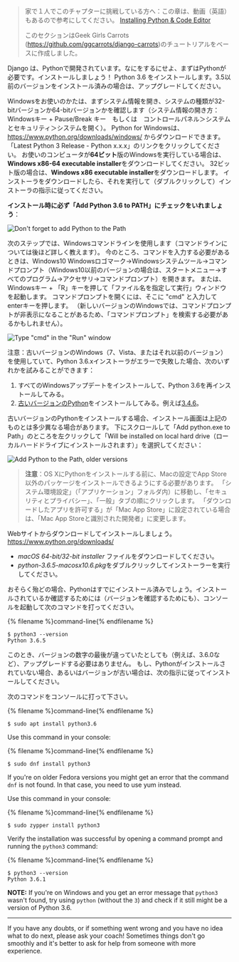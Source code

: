 > 家で１人でこのチャプターに挑戦している方へ：この章は、動画（英語）もあるので参考にしてください。 [Installing Python & Code Editor](https://www.youtube.com/watch?v=pVTaqzKZCdA)
> 
> このセクションはGeek Girls Carrots (https://github.com/ggcarrots/django-carrots)のチュートリアルをベースに作成しました。

Django は、Pythonで開発されています。なにをするにせよ、まずはPythonが必要です。インストールしましょう！ Python 3.6 をインストールします。3.5以前のバージョンをインストール済みの場合は、アップグレードしてください。

<!--sec data-title="Install Python: Windows" data-id="python_windows" data-collapse=true ces-->

Windowsをお使いのかたは、まずシステム情報を開き、システムの種類が32-bitバージョンか64-bitバージョンかを確認します（システム情報の開き方：Windowsキー + Pause/Break キー　もしくは　コントロールパネル＞システムとセキュリティ＞システムを開く）。 Python for Windowsは、https://www.python.org/downloads/windows/ からダウンロードできます。 「Latest Python 3 Release - Python x.x.x」のリンクをクリックしてください。 お使いのコンピュータが**64ビット**版のWindowsを実行している場合は、**Windows x86-64 executable installer**をダウンロードしてください。 32ビット版の場合は、**Windows x86 executable installer**をダウンロードします。 インストーラをダウンロードしたら、それを実行して（ダブルクリックして）インストーラの指示に従ってください。

**インストール時に必ず「Add Python 3.6 to PATH」にチェックをいれましょう**：

![Don't forget to add Python to the Path](../python_installation/images/python-installation-options.png)

次のステップでは、Windowsコマンドラインを使用します（コマンドラインについては後ほど詳しく教えます）。 今のところ、コマンドを入力する必要があるときは、Windows10 Windowsロゴマーク→Windowsシステムツール→コマンドプロンプト（Windows10以前のバージョンの場合は、スタートメニュー→すべてのプログラム→アクセサリ→コマンドプロンプト）を開きます。 または、Windowsキー + 「R」キーを押して「ファイル名を指定して実行」ウィンドウを起動します。 コマンドプロンプトを開くには、そこに "cmd" と入力してenterキーを押します。 （新しいバージョンのWindowsでは、コマンドプロンプトが非表示になることがあるため、「コマンドプロンプト」を検索する必要があるかもしれません）。

![Type "cmd" in the "Run" window](../python_installation/images/windows-plus-r.png)

注意：古いバージョンのWindows（7、Vista、またはそれ以前のバージョン）を使用していて、Python 3.6.xインストーラがエラーで失敗した場合、次のいずれかを試みることができます：

1. すべてのWindowsアップデートをインストールして、Python 3.6を再インストールしてみる。
2. [古いバージョンのPython](https://www.python.org/downloads/windows/)をインストールしてみる。例えば[3.4.6](https://www.python.org/downloads/release/python-346/)。

古いバージョンのPythonをインストールする場合、インストール画面は上記のものとは多少異なる場合があります。 下にスクロールして「Add python.exe to Path」のところを左クリックして「Will be installed on local hard drive（ローカルハードドライブにインストールされます）」を選択してください：

![Add Python to the Path, older versions](../python_installation/images/add_python_to_windows_path.png)

<!--endsec-->

<!--sec data-title="Install Python: OS X" data-id="python_OSX"
data-collapse=true ces-->

> **注意**：OS XにPythonをインストールする前に、Macの設定でApp Store以外のパッケージをインストールできるようにする必要があります。 「システム環境設定」（「アプリケーション」フォルダ内）に移動し、「セキュリティとプライバシー」、「一般」タブの順にクリックします。 「ダウンロードしたアプリを許可する」が「Mac App Store」に設定されている場合は、「Mac App Storeと識別された開発者」に変更します。

Webサイトからダウンロードしてインストールしましょう。 https://www.python.org/downloads/

* *macOS 64-bit/32-bit installer* ファイルをダウンロードしてください。
* *python-3.6.5-macosx10.6.pkg*をダブルクリックしてインストーラーを実行してください。

<!--endsec-->

<!--sec data-title="Install Python: Linux" data-id="python_linux"
data-collapse=true ces-->

おそらく殆どの場合、Pythonはすでにインストール済みでしょう。インストールされているか確認するためには（バージョンを確認するためにも）、コンソールを起動して次のコマンドを打ってください。

{% filename %}command-line{% endfilename %}

    $ python3 --version
    Python 3.6.5
    

このとき、バージョンの数字の最後が違っていたとしても（例えば、3.6.0など）、アップグレードする必要はありません。 もし、Pythonがインストールされていない場合、あるいはバージョンが古い場合は、次の指示に従ってインストールしてください。

<!--endsec-->

<!--sec data-title="Install Python: Debian or Ubuntu" data-id="python_debian" data-collapse=true ces-->

次のコマンドをコンソールに打って下さい。

{% filename %}command-line{% endfilename %}

    $ sudo apt install python3.6
    

<!--endsec-->

<!--sec data-title="Install Python: Fedora" data-id="python_fedora"
data-collapse=true ces-->

Use this command in your console:

{% filename %}command-line{% endfilename %}

    $ sudo dnf install python3
    

If you're on older Fedora versions you might get an error that the command `dnf` is not found. In that case, you need to use yum instead.

<!--endsec-->

<!--sec data-title="Install Python: openSUSE" data-id="python_openSUSE"
data-collapse=true ces-->

Use this command in your console:

{% filename %}command-line{% endfilename %}

    $ sudo zypper install python3
    

<!--endsec-->

Verify the installation was successful by opening a command prompt and running the `python3` command:

{% filename %}command-line{% endfilename %}

    $ python3 --version
    Python 3.6.1
    

**NOTE:** If you're on Windows and you get an error message that `python3` wasn't found, try using `python` (without the `3`) and check if it still might be a version of Python 3.6.

* * *

If you have any doubts, or if something went wrong and you have no idea what to do next, please ask your coach! Sometimes things don't go smoothly and it's better to ask for help from someone with more experience.